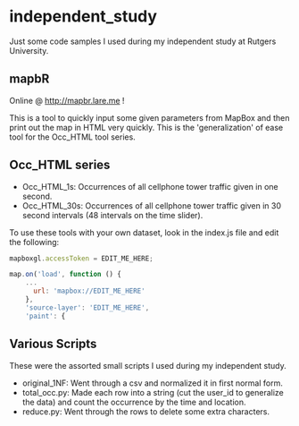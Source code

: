 # independent_study
Just some code samples I used during my independent study at Rutgers University.

## mapbR
Online @ http://mapbr.lare.me !

This is a tool to quickly input some given parameters from MapBox and then print out the map in HTML very quickly. This is the 'generalization' of ease tool for the Occ_HTML tool series.

## Occ_HTML series
- Occ_HTML_1s: Occurrences of all cellphone tower traffic given in one second.
- Occ_HTML_30s: Occurrences of all cellphone tower traffic given in 30 second intervals (48 intervals on the time slider).

To use these tools with your own dataset, look in the index.js file and edit the following:

```javascript
mapboxgl.accessToken = EDIT_ME_HERE;
```

```javascript
map.on('load', function () {
    ...
      url: 'mapbox://EDIT_ME_HERE'
    },
    'source-layer': 'EDIT_ME_HERE',
    'paint': {
```

## Various Scripts
These were the assorted small scripts I used during my independent study.
- original_1NF: Went through a csv and normalized it in first normal form.
- total_occ.py: Made each row into a string (cut the user_id to generalize the data) and count the occurrence by the time and location.
- reduce.py: Went through the rows to delete some extra characters.

